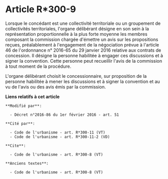 # Article R*300-9

Lorsque le concédant est une collectivité territoriale ou un groupement de collectivités territoriales, l'organe délibérant
désigne en son sein à la représentation proportionnelle à la plus forte moyenne les membres composant la commission chargée
d'émettre un avis sur les propositions reçues, préalablement à l'engagement de la négociation prévue à l'article 46 de
l'ordonnance n° 2016-65 du 29 janvier 2016 relative aux contrats de concession. Il désigne la personne habilitée à engager
ces discussions et à signer la convention. Cette personne peut recueillir l'avis de la commission à tout moment de la
procédure.

L'organe délibérant choisit le concessionnaire, sur proposition de la personne habilitée à mener les discussions et à signer
la convention et au vu de l'avis ou des avis émis par la commission.

**Liens relatifs à cet article**

	**Modifié par**:

	  - Décret n°2016-86 du 1er février 2016 - art. 51

	**Cité par**:

	  - Code de l'urbanisme - art. R*300-11 (VT)
	  - Code de l'urbanisme - art. R*300-11-2 (VD)

	**Cite**:

	  - Code de l'urbanisme - art. R*300-8 (VT)

	**Anciens textes**:

	  - Code de l'urbanisme - art. R*300-8 (VT)
